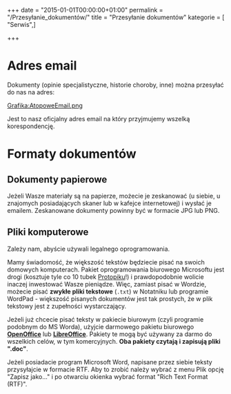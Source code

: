 +++
date = "2015-01-01T00:00:00+01:00"
permalink = "/Przesyłanie_dokumentów/"
title = "Przesyłanie dokumentów"
kategorie = [ "Serwis",]

+++

Adres email
===========

Dokumenty (opinie specjalistyczne, historie choroby, inne) można przesyłać do nas na adres:

[Grafika:AtopoweEmail.png](/Grafika:AtopoweEmail.png "wikilink")

Jest to nasz oficjalny adres email na który przyjmujemy wszelką korespondencję.

Formaty dokumentów
==================

Dokumenty papierowe
-------------------

Jeżeli Wasze materiały są na papierze, możecie je zeskanować (u siebie, u znajomych posiadających skaner lub w kafejce internetowej) i wysłać je emailem. Zeskanowane dokumenty powinny być w formacie JPG lub PNG.

Pliki komputerowe
-----------------

Zależy nam, abyście używali legalnego oprogramowania.

Mamy świadomość, że większość tekstów będziecie pisać na swoich domowych komputerach. Pakiet oprogramowania biurowego Microsoftu jest drogi (kosztuje tyle co 10 tubek [Protopiku](/atopedia/Protopic "wikilink")!) i prawdopodobnie wolicie inaczej inwestować Wasze pieniądze. Więc, zamiast pisać w Wordzie, możecie pisać **zwykłe pliki tekstowe** (`.txt`) w Notatniku lub programie WordPad - większość pisanych dokumentów jest tak prostych, że w plik tekstowy jest z zupełności wystarczający.

Jeżeli już chcecie pisać teksty w pakiecie biurowym (czyli programie podobnym do MS Worda), użyjcie darmowego pakietu biurowego **[OpenOffice](http://pl.openoffice.org)** lub **[LibreOffice](http://pl.libreoffice.org)**. Pakiety te mogą być używany za darmo do wszelkich celów, w tym komercyjnych. **Oba pakiety czytają i zapisują pliki ".doc"**.

Jeżeli posiadacie program Microsoft Word, napisane przez siebie teksty przysyłajcie w formacie RTF. Aby to zrobić należy wybrać z menu Plik opcję "Zapisz jako..." i po otwarciu okienka wybrać format "Rich Text Format (RTF)".
